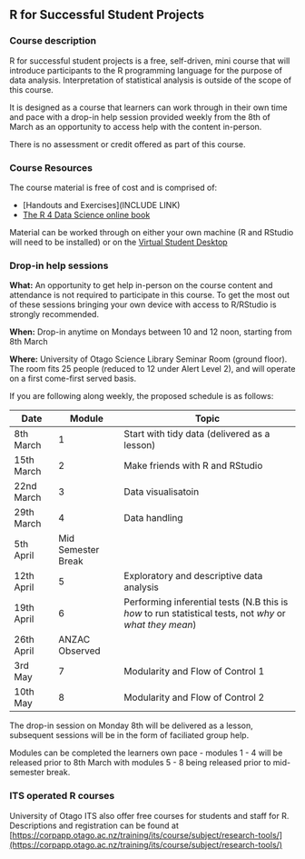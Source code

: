 ## R for Successful Student Projects


### Course description

R for successful student projects is a free, self-driven, mini course that will introduce participants to the R programming language for the purpose of data analysis. Interpretation of statistical analysis is outside of the scope of this course.

It is designed as a course that learners can work through in their own time and pace with a drop-in help session provided weekly from the 8th of March as an opportunity to access help with the content in-person.

There is no assessment or credit offered as part of this course.

### Course Resources

The course material is free of cost and is comprised of:
 - [Handouts and Exercises](INCLUDE LINK)
 - [The R 4 Data Science online book](https://r4ds.had.co.nz)


Material can be worked through on either your own machine (R and RStudio will need to be installed) or on the [Virtual Student Desktop](https://blogs.otago.ac.nz/studentit/student-desktop/)

### Drop-in help sessions

**What:** An opportunity to get help in-person on the course content and attendance is not required to participate in this course. To get the most out of these sessions bringing your own device with access to R/RStudio is strongly recommended.

**When:** Drop-in anytime on Mondays between 10 and 12 noon, starting from 8th March

**Where:** University of Otago Science Library Seminar Room (ground floor). The room fits 25 people (reduced to 12 under Alert Level 2), and will operate on a first come-first served basis.


If you are following along weekly, the proposed schedule is as follows:

Date | Module | Topic
---|---|---
8th March | 1 | Start with tidy data (delivered as a lesson)
15th March | 2 | Make friends with R and RStudio
22nd March | 3 | Data visualisatoin
29th March | 4 | Data handling
5th April | Mid Semester Break |
12th April | 5 | Exploratory and descriptive data analysis
19th April | 6 | Performing inferential tests (N.B this is _how_ to run statistical tests, not _why_ or _what they mean_)
26th April | ANZAC Observed |
3rd May | 7 | Modularity and Flow of Control 1
10th May | 8 | Modularity and Flow of Control 2


The drop-in session on Monday 8th will be delivered as a lesson, subsequent sessions will be in the form of faciliated group help.

Modules can be completed the learners own pace - modules 1 - 4 will be released prior to 8th March with modules 5 - 8 being released prior to mid-semester break.


### ITS operated R courses

University of Otago ITS also offer free courses for students and staff for R. Descriptions and registration can be found at [https://corpapp.otago.ac.nz/training/its/course/subject/research-tools/](https://corpapp.otago.ac.nz/training/its/course/subject/research-tools/) 
